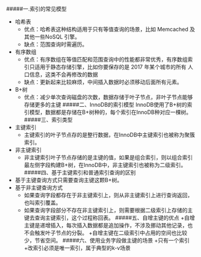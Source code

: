 #####一.索引的常见模型
+ 哈希表
    + 优点：哈希表这种结构适用于只有等值查询的场景，比如 Memcached 及其他一些NoSQL 引擎。
    + 缺点：范围查询时需遍历。
+ 有序数组
    + 优点：有序数组在等值匹配和范围查询中的性能都非常优秀，有序数组索引只适用于静态存储引擎，比如你要保存的是 2017 年某个城市的所有
           人口信息，这类不会再修改的数据
    + 缺点：更新起来比较麻烦，中间插入数据时必须移动后面所有元素。
+ B+树
    + 优点：减少单次查询磁盘的次数，数据存储于叶子节点，非叶子节点能够存储更多的主键
#####二、InnoDB的索引模型
    InnoDB使用了B+树的索引模型，数据都是存储在B+树种的，每个索引在InnoDB种对应一棵树。
#####三、索引类型
+ 主键索引
    + 主键索引的叶子节点存的是整行数据，在InnoDB中主键索引也被称为聚簇索引。
+ 非主键索引
    + 非主键索引叶子节点存储的是主键的值，如果是组合索引，则以组合索引最左侧字段构建B+树，在InnoDB中，非主键索引也被称为二级索引。
#####四、基于主键索引和普通索引查询的区别
+ 基于主键查询方式只需要查询主键这颗B+树。
+ 基于非主键查询方式
  + 如果查询字段都存在于非主键索引上，则从非主键索引上进行查询返回，也叫索引覆盖。
  + 如果查询字段部分不存在非主键索引上，则需要根据二级索引上存储的主键去查询主键索引，这个过程称回表。
#####五、自增主键的优点
+自增主键是递增插入，每次插入数据都是追加操作，不涉及挪动其他记录，也不会触发叶子节点的分裂。
+自增主键在二级索引中占用的空间也比较少，节省空间。
#####六、使用业务字段做主键的场景
+只有一个索引
+改索引必须是唯一索引，属于典型的k-v场景